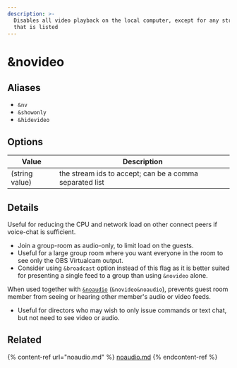 ```yaml
---
description: >-
  Disables all video playback on the local computer, except for any stream ID
  that is listed
---
```


# \&novideo

## Aliases

* `&nv`
* `&showonly`
* `&hidevideo`

## Options

| Value          | Description                                             |
| -------------- | ------------------------------------------------------- |
| (string value) | the stream ids to accept; can be a comma separated list |

## Details

Useful for reducing the CPU and network load on other connect peers if voice-chat is sufficient.

* Join a group-room as audio-only, to limit load on the guests.
* Useful for a large group room where you want everyone in the room to see only the OBS Virtualcam output.
* Consider using `&broadcast` option instead of this flag as it is better suited for presenting a single feed to a group than using `&novideo` alone.

When used together with [`&noaudio`](noaudio.md) (`&novideo&noaudio`), prevents guest room member from seeing or hearing other member's audio or video feeds.

* Useful for directors who may wish to only issue commands or text chat, but not need to see video or audio.

## Related

{% content-ref url="noaudio.md" %}
[noaudio.md](noaudio.md)
{% endcontent-ref %}
